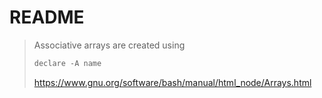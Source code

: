 # README

> Associative arrays are created using
>
>
> ```markdown
> declare -A name
> ```
>
> <https://www.gnu.org/software/bash/manual/html_node/Arrays.html>
>

